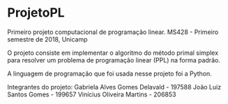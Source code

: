 # ProjetoPL
Primeiro projeto computacional de programação linear. MS428 - Primeiro semestre de 2018, Unicamp

O projeto consiste em implementar o algoritmo do método primal simplex para resolver um problema de programação linear (PPL) na forma padrão.

A linguagem de programação que foi usada nesse projeto foi a Python.

Integrantes do projeto:
    Gabriela Alves Gomes Delavald -  197588
    João Luiz Santos Gomes -  199657
    Vinícius Oliveira Martins - 206853
